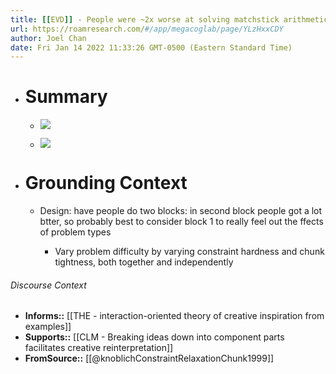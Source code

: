 ```yaml
---
title: [[EVD]] - People were ~2x worse at solving matchstick arithmetic problems when the elements were harder to decompose into chunks - [[@knoblichConstraintRelaxationChunk1999]]
url: https://roamresearch.com/#/app/megacoglab/page/YLzHxxCDY
author: Joel Chan
date: Fri Jan 14 2022 11:33:26 GMT-0500 (Eastern Standard Time)
---
```


- # Summary

    - ![](https://firebasestorage.googleapis.com/v0/b/firescript-577a2.appspot.com/o/imgs%2Fapp%2Fmegacoglab%2F8ke9W0__RI.png?alt=media&token=1501eaf9-e2e8-4f49-9d81-b10fa9f8b411)

    - ![](https://firebasestorage.googleapis.com/v0/b/firescript-577a2.appspot.com/o/imgs%2Fapp%2Fmegacoglab%2FFaRMIEcsQM.png?alt=media&token=2a393561-d69d-43ad-a28c-a6d40367b557)
- # Grounding Context

    - Design: have people do two blocks: in second block people got a lot btter, so probably best to consider block 1 to really feel out the ffects of problem types

        - Vary problem difficulty by varying constraint hardness and chunk tightness, both together and independently

###### Discourse Context

- **Informs::** [[THE - interaction-oriented theory of creative inspiration from examples]]
- **Supports::** [[CLM - Breaking ideas down into component parts facilitates creative reinterpretation]]
- **FromSource::** [[@knoblichConstraintRelaxationChunk1999]]
